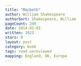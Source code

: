 ```yaml
---
title: "Macbeth"
author: William Shakespeare
authorSort: Shakespeare, William
pageCount: 249
date: 2014-01-01
written: 1623
stars: 0
layout: post
category: book
tags: read unreviewed
mapping: England, UK, Europe
---
```

